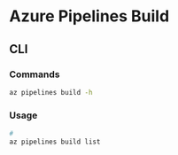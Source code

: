# Azure Pipelines Build

## CLI

### Commands

```sh
az pipelines build -h
```

### Usage

```sh
#
az pipelines build list
```
